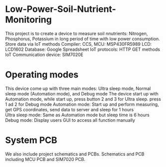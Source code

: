 # Low-Power-Soil-Nutrient-Monitoring
This project is to create a device to measure soil nnutrients: Nitrogen, Phosphorus, Potassium in long period of time with low power consumption. Store data via IoT methods
Compiler: CCS, MCU: MSP430FR5989
LCD: LCD1602
Database: Google Spreadsheet
IoT protocols: HTTP GET methods
IoT Communication device: SIM7020E
# Operating modes
This device come up with three main modes: Ultra sleep mode, Normal sleep mode (Automation mode), and Debug mode
The device start up with Automation mode, while start up, press button 2 and 3 for Ultra sleep. press 1 ad 2 for Debug mode
Automation mode: Start up and perform measuring, get GPS coordinates, send data to server and sleep for 1 hours\
Ultra sleep mode: Same as Automation mode but sleep time is 6 hours
Debug mode: Display users GUI to access all function manually
# System PCB
We also include project schematics and PCBs. Schematics and PCB including MCU PCB and SIM7020 PCB.
